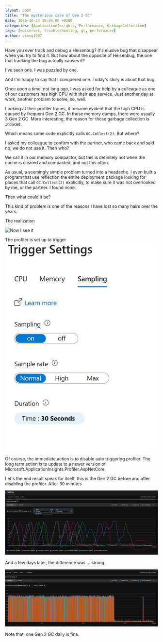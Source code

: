 ```yaml
---
layout: post
title: "The mysterious case of Gen 2 GC"
date: 2025-10-23 10:00:00 +0200
categories: [ApplicationInsights, Performance, GarbageCollection]
tags: [episerver, troubleshooting, gc, performance]
author: vimvq1987
---
```


Have you ever track and debug a Heisenbug? It's elusive bug that disappear when you try to find it. But how about the opposite of Heisenbug, the one that tracking the bug actually causes it?

I've seen one. I was puzzled by one.

And I'm happy to say that I conquered one. Today's story is about that bug.

Once upon a time, not long ago, I was asked for help by a colleague as one of our customers has high CPU with their app service. Just another day at work, another problem to solve, so, well.

Looking at their profiler traces, it became evident that the high CPU is caused by frequent Gen 2 GC. In those memory dumps, there were usually 3 Gen 2 GC. More interesting, the reason for those garbage collection is `Induced`.

Which means some code explicitly calls `GC.Collect(2)`. But where?

I asked my colleague to confirm with the partner, who came back and said no, we do not use it. Then who? 

We call it in our memory compactor, but this is definitely not when the cache is cleared and compacted, and not this often.

As usual, a seemingly simple problem turned into a headache. I even built a program that use reflection the entire deployment package looking for places that call `GC.Collect(2)` explicitly, to make sure it was not overlooked by me, or the partner. I found none.

Then what could it be?

This kind of problem is one of the reasons I have lost so many hairs over the years. 

The realization 

![Now I see it](https://media2.giphy.com/media/v1.Y2lkPTc5MGI3NjExOHIxZHk3Y2F4YmJjcTJqd2xrdHUyYWVyc2tjNW1rNjI4cHJxYjkzZCZlcD12MV9pbnRlcm5hbF9naWZfYnlfaWQmY3Q9Zw/11ykUODgXjAXZu/giphy.gif)

The profiler is set up to trigger 
![](assets/img/2025-10-23-mysterious-case-of-gen-2-gc/20251023152400.png)

Of course, the immediate action is to disable auto triggering profiler. The long term action is to update to a newer version of Microsoft.ApplicationInsights.Profiler.AspNetCore.

Let's the end result speak for itself, this is the Gen 2 GC before and after disabling the profiler. After 30 minutes

![](assets/img/2025-10-23-mysterious-case-of-gen-2-gc/20251023150433.png)

And a few days later, the difference was ... strong.

![](assets/img/2025-10-23-mysterious-case-of-gen-2-gc/20251023145954.png)

Note that, one Gen 2 GC daily is fine.

